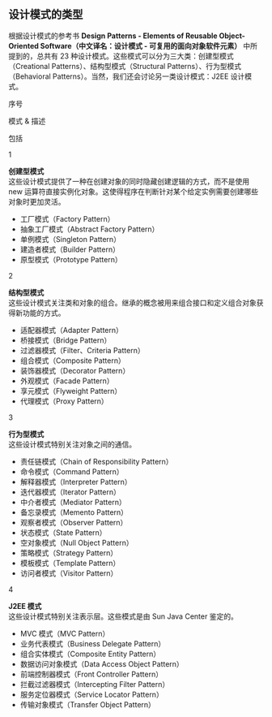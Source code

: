 
## 设计模式的类型

根据设计模式的参考书  **Design Patterns - Elements of Reusable Object-Oriented Software（中文译名：设计模式 - 可复用的面向对象软件元素）**  中所提到的，总共有 23 种设计模式。这些模式可以分为三大类：创建型模式（Creational Patterns）、结构型模式（Structural Patterns）、行为型模式（Behavioral Patterns）。当然，我们还会讨论另一类设计模式：J2EE 设计模式。

序号

模式 & 描述

包括

1

**创建型模式**  
这些设计模式提供了一种在创建对象的同时隐藏创建逻辑的方式，而不是使用 new 运算符直接实例化对象。这使得程序在判断针对某个给定实例需要创建哪些对象时更加灵活。

-   工厂模式（Factory Pattern）
-   抽象工厂模式（Abstract Factory Pattern）
-   单例模式（Singleton Pattern）
-   建造者模式（Builder Pattern）
-   原型模式（Prototype Pattern）

2

**结构型模式**  
这些设计模式关注类和对象的组合。继承的概念被用来组合接口和定义组合对象获得新功能的方式。

-   适配器模式（Adapter Pattern）
-   桥接模式（Bridge Pattern）
-   过滤器模式（Filter、Criteria Pattern）
-   组合模式（Composite Pattern）
-   装饰器模式（Decorator Pattern）
-   外观模式（Facade Pattern）
-   享元模式（Flyweight Pattern）
-   代理模式（Proxy Pattern）

3

**行为型模式**  
这些设计模式特别关注对象之间的通信。

-   责任链模式（Chain of Responsibility Pattern）
-   命令模式（Command Pattern）
-   解释器模式（Interpreter Pattern）
-   迭代器模式（Iterator Pattern）
-   中介者模式（Mediator Pattern）
-   备忘录模式（Memento Pattern）
-   观察者模式（Observer Pattern）
-   状态模式（State Pattern）
-   空对象模式（Null Object Pattern）
-   策略模式（Strategy Pattern）
-   模板模式（Template Pattern）
-   访问者模式（Visitor Pattern）

4

**J2EE 模式**  
这些设计模式特别关注表示层。这些模式是由 Sun Java Center 鉴定的。

-   MVC 模式（MVC Pattern）
-   业务代表模式（Business Delegate Pattern）
-   组合实体模式（Composite Entity Pattern）
-   数据访问对象模式（Data Access Object Pattern）
-   前端控制器模式（Front Controller Pattern）
-   拦截过滤器模式（Intercepting Filter Pattern）
-   服务定位器模式（Service Locator Pattern）
-   传输对象模式（Transfer Object Pattern）
